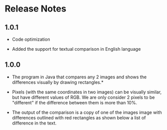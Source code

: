 # Release Notes

## 1.0.1

*   Code optimization

*   Added the support for textual comparison in English language

## 1.0.0
*   The program in Java that compares any 2 images and shows the differences visually by drawing rectangles.*

*   Pixels (with the same coordinates in two images) can be visually similar, but have
different values of RGB. We are only consider 2 pixels to be "different" if the
difference between them is more than 10%.

*   The output of the comparison is a copy of one of the images image with
differences outlined with red rectangles as shown below a list of difference in the text.